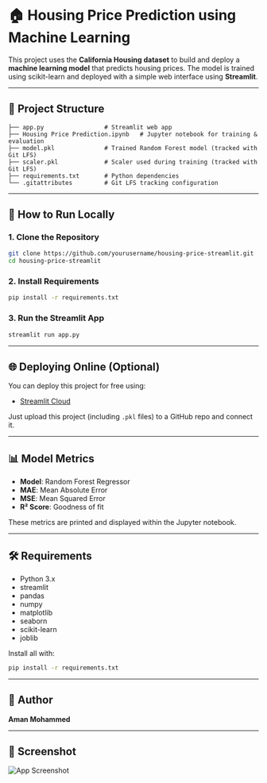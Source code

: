 # 🏠 Housing Price Prediction using Machine Learning

This project uses the **California Housing dataset** to build and deploy a **machine learning model** that predicts housing prices. The model is trained using scikit-learn and deployed with a simple web interface using **Streamlit**.

---

## 📁 Project Structure

```
├── app.py                 # Streamlit web app
├── Housing Price Prediction.ipynb   # Jupyter notebook for training & evaluation
├── model.pkl              # Trained Random Forest model (tracked with Git LFS)
├── scaler.pkl             # Scaler used during training (tracked with Git LFS)
├── requirements.txt       # Python dependencies
└── .gitattributes         # Git LFS tracking configuration
```

---

## 🚀 How to Run Locally

### 1. Clone the Repository
```bash
git clone https://github.com/yourusername/housing-price-streamlit.git
cd housing-price-streamlit
```

### 2. Install Requirements
```bash
pip install -r requirements.txt
```

### 3. Run the Streamlit App
```bash
streamlit run app.py
```


---

## 🌐 Deploying Online (Optional)
You can deploy this project for free using:
- [Streamlit Cloud](https://streamlit.io/cloud)

Just upload this project (including `.pkl` files) to a GitHub repo and connect it.

---

## 📊 Model Metrics
- **Model**: Random Forest Regressor
- **MAE**: Mean Absolute Error
- **MSE**: Mean Squared Error
- **R² Score**: Goodness of fit

These metrics are printed and displayed within the Jupyter notebook.

---

## 🛠 Requirements
- Python 3.x
- streamlit
- pandas
- numpy
- matplotlib
- seaborn
- scikit-learn
- joblib

Install all with:
```bash
pip install -r requirements.txt
```

---

## 👤 Author
**Aman Mohammed**  

---
## 📸 Screenshot
![App Screenshot](app_housing_price_prediction.png)

